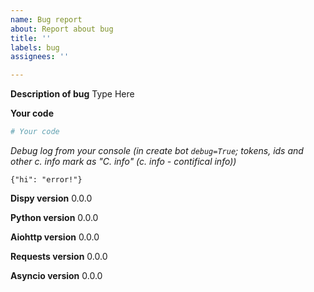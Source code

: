 ```yaml
---
name: Bug report
about: Report about bug
title: ''
labels: bug
assignees: ''

---
```


**Description of bug**
Type Here

**Your code**
```py
# Your code
```

**Debug log from your console (in create bot ``debug=True``; tokens, ids and other c. info* mark as "C. info" (*c. info - contifical info))**
```
{"hi": "error!"}
```

**Dispy version**
0.0.0

**Python version**
0.0.0

**Aiohttp version**
0.0.0

**Requests version**
0.0.0

**Asyncio version**
0.0.0
